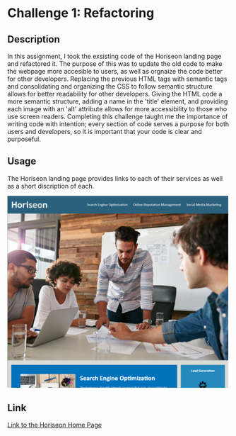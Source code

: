 # Challenge 1: Refactoring

## Description

In this assignment, I took the exsisting code of the Horiseon landing page and refactored it. The purpose of this was to update the old code to make the webpage more accesible to users, as well as orgnaize the code better for other developers. Replacing the previous HTML tags with semantic tags and consolidating and organizing the CSS to follow semantic structure allows for better readability for other developers. Giving the HTML code a more semantic structure, adding a name in the 'title' element, and providing each image with an 'alt' attribute allows for more accessibility to those who use screen readers. Completing this challenge taught me the importance of writing code with intention; every section of code serves a purpose for both users and developers, so it is important that your code is clear and purposeful.


## Usage

The Horiseon landing page provides links to each of their services as well as a short discription of each.

<img src="assets/images/screenshot1.png" width="500">


## Link

<a href="https://pinkywiththebrain.github.io/refactor-challenge-1/">Link to the Horiseon Home Page</a>
